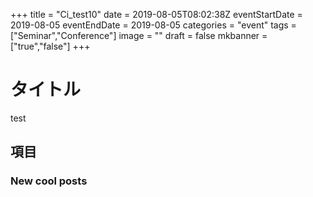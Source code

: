 +++
title =  "Ci_test10"
date = 2019-08-05T08:02:38Z
eventStartDate = 2019-08-05
eventEndDate = 2019-08-05
categories = "event"
tags = ["Seminar","Conference"]
image = ""
draft = false
mkbanner = ["true","false"]
+++

# タイトル
test
## 項目

### New cool posts


